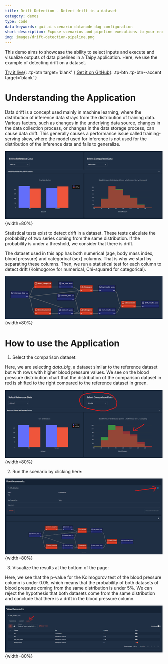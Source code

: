 ```yaml
---
title: Drift Detection - Detect drift in a dataset
category: demos
type: code
data-keywords: gui ai scenario datanode dag configuration
short-description: Expose scenarios and pipeline executions to your end-users with this input dataset drift detection.
img: images/drift-detection-pipeline.png
---
```

This demo aims to showcase the ability to select inputs and execute and visualize outputs of data
pipelines in a Taipy application. Here, we use the example of detecting drift on a dataset.

[Try it live](https://drift-detection.taipy.cloud/){: .tp-btn target='blank' }
[Get it on GitHub](https://github.com/Avaiga/demo-drift-detection){: .tp-btn .tp-btn--accent target='blank' }

# Understanding the Application

Data drift is a concept used mainly in machine learning, where the distribution of inference data strays
from the distribution of training data. Various factors, such as changes in the underlying data source,
changes in the data collection process, or changes in the data storage process, can cause data drift.
This generally causes a performance issue called training-serving skew, where the model used for inference
is not used for the distribution of the inference data and fails to generalize.


![Data Distributions](images/drift-detection-distributions.png){width=80%}

Statistical tests exist to detect drift in a dataset. These tests calculate the probability of two
series coming from the same distribution. If the probability is under a threshold, we consider that there
is drift.

The dataset used in this app has both numerical (age, body mass index, blood pressure) and categorical
(sex) columns. That is why we start by separating these columns. Then, we run a statistical test
for each column to detect drift (Kolmogorov for numerical, Chi-squared for categorical).

![Pipeline](images/drift-detection-pipeline.png){width=80%}

# How to use the Application

1. Select the comparison dataset:

Here, we are selecting *data_big*, a dataset similar to the reference dataset but with rows with higher
blood pressure values. We see on the blood pressure distribution chart that the distribution of the comparison
dataset in red is shifted to the right compared to the reference dataset in green.

![Shifted Distribution](images/drift-detection-step-1.png){width=80%}

2. Run the scenario by clicking here:

![Run Scenario](images/drift-detection-step-2.png){width=80%}

3. Visualize the results at the bottom of the page:

Here, we see that the p-value for the Kolmogorov test of the blood pressure column is under 0.05, which
means that the probability of both datasets of blood pressure coming from the same distribution is under
5%. We can reject the hypothesis that both datasets come from the same distribution and conclude that there
is a drift in the blood pressure column.

![Results](images/drift-detection-step-3.png){width=80%}
